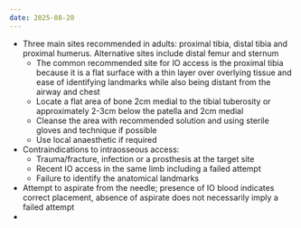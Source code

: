 ```yaml
---
date: 2025-08-20
---
```

- Three main sites recommended in adults: proximal tibia, distal tibia and proximal humerus. Alternative sites include distal femur and sternum
	- The common recommended site for IO access is the proximal tibia because it is a flat surface with a thin layer over overlying tissue and ease of identifying landmarks while also being distant from the airway and chest
	- Locate a flat area of bone 2cm medial to the tibial tuberosity or approximately 2-3cm below the patella and 2cm medial
	- Cleanse the area with recommended solution and using sterile gloves and technique if possible
	- Use local anaesthetic if required
- Contraindications to intraosseous access:
	- Trauma/fracture, infection or a prosthesis at the target site
	- Recent IO access in the same limb including a failed attempt
	- Failure to identify the anatomical landmarks
- Attempt to aspirate from the needle; presence of IO blood indicates correct placement, absence of aspirate does not necessarily imply a failed attempt
- 